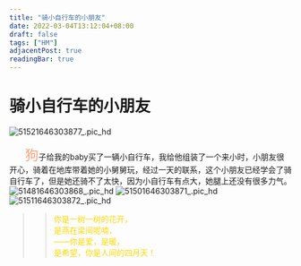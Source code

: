 ```yaml
---
title: "骑小自行车的小朋友"
date: 2022-03-04T13:12:04+08:00
draft: false
tags: ["HM"]
adjacentPost: true
readingBar: true
---
```

#  骑小自行车的小朋友

![51521646303877_.pic_hd](https://cdn.jsdelivr.net/gh/imum-me/img@main/uPic/51521646303877_.pic_hd.jpg)

&emsp;&emsp;<font size=5 color=#ffa07a>狗</font>子给我的baby买了一辆小自行车，我给他组装了一个来小时，小朋友很开心，骑着在地库带着她的小舅舅玩，经过一天的联系，这个小朋友已经学会了骑自行车了，但是她还骑不了太快，因为小自行车有点大，她腿上还没有很多力气。
![51481646303868_.pic_hd](https://cdn.jsdelivr.net/gh/imum-me/img@main/uPic/51481646303868_.pic_hd.jpg)
![51501646303871_.pic_hd](https://cdn.jsdelivr.net/gh/imum-me/img@main/uPic/51501646303871_.pic_hd.jpg)
![51511646303872_.pic_hd](https://cdn.jsdelivr.net/gh/imum-me/img@main/uPic/51511646303872_.pic_hd.jpg)

> > <font color=#ffd700>你是一树一树的花开，<br>
> > 是燕在梁间呢喃，<br>
> > ——你是爱，是暖，<br>
> > 是希望，你是人间的四月天！</font><br>
